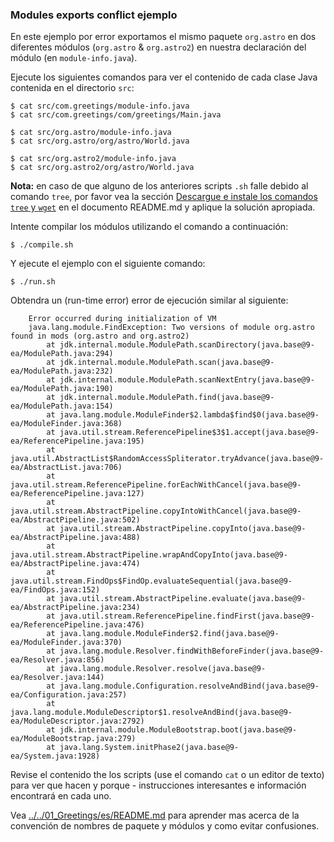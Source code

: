 ### Modules exports conflict ejemplo

En este ejemplo por error exportamos el mismo paquete `org.astro` en dos diferentes módulos (`org.astro` & `org.astro2`) en nuestra declaración del módulo (en `module-info.java`).
   
Ejecute los siguientes comandos para ver el contenido de cada clase Java contenida en el directorio `src`:

    $ cat src/com.greetings/module-info.java
    $ cat src/com.greetings/com/greetings/Main.java
    
    $ cat src/org.astro/module-info.java
    $ cat src/org.astro/org/astro/World.java
          
    $ cat src/org.astro2/module-info.java
    $ cat src/org.astro2/org/astro/World.java
                
**Nota:** en caso de que alguno de los anteriores scripts `.sh` falle debido al comando `tree`, por favor vea la sección [Descargue e instale los comandos `tree` y `wget`](../../../es/README.md) en el documento README.md y aplique la solución apropiada.

Intente compilar los módulos utilizando el comando a continuación:

    $ ./compile.sh
    
Y ejecute el ejemplo con el siguiente comando:
    
    $ ./run.sh
    
Obtendra un  (run-time error) error de ejecución similar al siguiente:

```
    Error occurred during initialization of VM
    java.lang.module.FindException: Two versions of module org.astro found in mods (org.astro and org.astro2)
    	at jdk.internal.module.ModulePath.scanDirectory(java.base@9-ea/ModulePath.java:294)
    	at jdk.internal.module.ModulePath.scan(java.base@9-ea/ModulePath.java:232)
    	at jdk.internal.module.ModulePath.scanNextEntry(java.base@9-ea/ModulePath.java:190)
    	at jdk.internal.module.ModulePath.find(java.base@9-ea/ModulePath.java:154)
    	at java.lang.module.ModuleFinder$2.lambda$find$0(java.base@9-ea/ModuleFinder.java:368)
    	at java.util.stream.ReferencePipeline$3$1.accept(java.base@9-ea/ReferencePipeline.java:195)
    	at java.util.AbstractList$RandomAccessSpliterator.tryAdvance(java.base@9-ea/AbstractList.java:706)
    	at java.util.stream.ReferencePipeline.forEachWithCancel(java.base@9-ea/ReferencePipeline.java:127)
    	at java.util.stream.AbstractPipeline.copyIntoWithCancel(java.base@9-ea/AbstractPipeline.java:502)
    	at java.util.stream.AbstractPipeline.copyInto(java.base@9-ea/AbstractPipeline.java:488)
    	at java.util.stream.AbstractPipeline.wrapAndCopyInto(java.base@9-ea/AbstractPipeline.java:474)
    	at java.util.stream.FindOps$FindOp.evaluateSequential(java.base@9-ea/FindOps.java:152)
    	at java.util.stream.AbstractPipeline.evaluate(java.base@9-ea/AbstractPipeline.java:234)
    	at java.util.stream.ReferencePipeline.findFirst(java.base@9-ea/ReferencePipeline.java:476)
    	at java.lang.module.ModuleFinder$2.find(java.base@9-ea/ModuleFinder.java:370)
    	at java.lang.module.Resolver.findWithBeforeFinder(java.base@9-ea/Resolver.java:856)
    	at java.lang.module.Resolver.resolve(java.base@9-ea/Resolver.java:144)
    	at java.lang.module.Configuration.resolveAndBind(java.base@9-ea/Configuration.java:257)
    	at java.lang.module.ModuleDescriptor$1.resolveAndBind(java.base@9-ea/ModuleDescriptor.java:2792)
    	at jdk.internal.module.ModuleBootstrap.boot(java.base@9-ea/ModuleBootstrap.java:279)
    	at java.lang.System.initPhase2(java.base@9-ea/System.java:1928)

```
    
Revise el contenido the los scripts (use el comando `cat` o un editor de texto) para ver que hacen y porque - instrucciones interesantes e información encontrará en cada uno.

Vea [../../01_Greetings/es/README.md](../../01_Greetings/es/README.md) para aprender mas acerca de la convención de nombres de paquete y módulos y como evitar confusiones.

